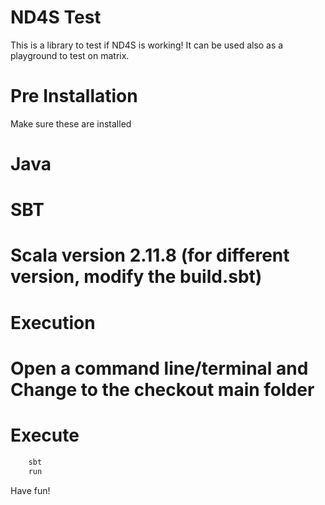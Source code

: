 # ND4S Test
This is a library to test if ND4S is working! It can be used also as a playground to test on matrix.

Pre Installation
=======
Make sure these are installed
# Java
# SBT
# Scala version 2.11.8 (for different version, modify the build.sbt)

Execution
=======
# Open a command line/terminal and Change to the checkout main folder
# Execute
```bash
    sbt
    run
```

Have fun!
